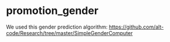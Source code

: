 # promotion_gender


We used this gender prediction algorithm: https://github.com/alt-code/Research/tree/master/SimpleGenderComputer
